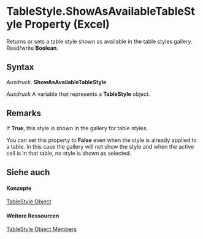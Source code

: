 
# TableStyle.ShowAsAvailableTableStyle Property (Excel)

Returns or sets a table style shown as available in the table styles gallery. Read/write  **Boolean**.


## Syntax

 _Ausdruck_. **ShowAsAvailableTableStyle**

 _Ausdruck_ A variable that represents a **TableStyle** object.


## Remarks

If  **True**, this style is shown in the gallery for table styles.

You can set this property to  **False** even when the style is already applied to a table. In this case the gallery will not show the style and when the active cell is in that table, no style is shown as selected.


## Siehe auch


#### Konzepte


[TableStyle Object](191a5c2c-ecf4-f88a-1639-be7ee9c369c3.md)
#### Weitere Ressourcen


[TableStyle Object Members](http://msdn.microsoft.com/library/a9266fdf-6168-bedc-0a17-81ccb43449e5%28Office.15%29.aspx)